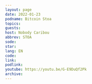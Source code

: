 ```yaml
---
layout: page
date: 2022-01-23
podname: Bitcoin Stoa
topics: 
guests: 
host: Nobody Caribou
abbrev: STOA
sode: 
star: 
lang: EN
code: 
link: 
podlink: 
youtube: https://youtu.be/G-E9DuQf2Pk
archive: 
---
```

